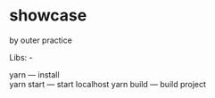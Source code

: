 # showcase
by outer practice

Libs: -

yarn — install  
yarn start — start localhost
yarn build — build project  
